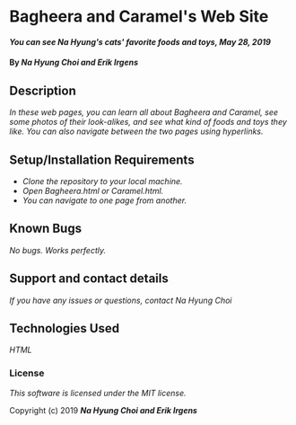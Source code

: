 # Bagheera and Caramel's Web Site

#### _You can see Na Hyung's cats' favorite foods and toys, May 28, 2019_

#### By _**Na Hyung Choi and Erik Irgens**_

## Description

_In these web pages, you can learn all about Bagheera and Caramel, see some photos of their look-alikes, and see what kind of foods and toys they like. You can also navigate between the two pages using hyperlinks._

## Setup/Installation Requirements

* _Clone the repository to your local machine._
* _Open Bagheera.html or Caramel.html._
* _You can navigate to one page from another._

## Known Bugs

_No bugs. Works perfectly._

## Support and contact details

_If you have any issues or questions, contact Na Hyung Choi_

## Technologies Used

_HTML_

### License

*This software is licensed under the MIT license.*

Copyright (c) 2019 **_Na Hyung Choi and Erik Irgens_**
